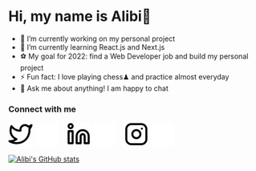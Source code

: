 # Hi, my name is Alibi👋

- 🔭 I’m currently working on my personal project
- 🌱 I’m currently learning React.js and Next.js
- ⚽️ My goal for 2022: find a Web Developer job and build my personal project
- ⚡ Fun fact: I love playing chess♟ and practice almost everyday
- 💬 Ask me about anything! I am happy to chat

### Connect with me

[![website](./assets/twitter-light.svg)](https://twitter.com/alibbism#gh-light-mode-only)
[![website](./assets/twitter-dark.svg)](https://twitter.com/codestackr#gh-dark-mode-only)
&nbsp;&nbsp;
[![website](./assets/linkedin-light.svg)](https://www.linkedin.com/in/alibimelis#gh-light-mode-only)
[![website](./assets/linkedin-dark.svg)](https://www.linkedin.com/in/alibimelis#gh-dark-mode-only)
&nbsp;&nbsp;
[![website](./assets/instagram-light.svg)](https://instagram.com/alibbismr#gh-light-mode-only)
[![website](./assets/instagram-dark.svg)](https://instagram.com/alibbism#gh-dark-mode-only)

[website]: https://github.com/AlibiMelis

[![Alibi's GitHub stats](https://github-readme-stats.vercel.app/api?username=AlibiMelis)](https://github.com/AlibiMelis)